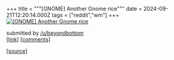 +++
title = """[GNOME] Another Gnome rice"""
date = 2024-09-21T12:20:14.000Z
tags = ["reddit","wm"]
+++
[![[GNOME] Another Gnome rice](https://a.thumbs.redditmedia.com/9avzwFsWgB5-dwO6ijEdnjRpBsDQLhj7wfJClcslEv8.jpg "[GNOME] Another Gnome rice")](https://www.reddit.com/r/unixporn/comments/1fm1qj5/gnome_another_gnome_rice/)

submitted by [/u/beyondbottom](https://www.reddit.com/user/beyondbottom)  
[\[link\]](https://www.reddit.com/gallery/1fm1qj5) [\[comments\]](https://www.reddit.com/r/unixporn/comments/1fm1qj5/gnome_another_gnome_rice/)

[[source]](https://www.reddit.com/r/unixporn/comments/1fm1qj5/gnome_another_gnome_rice/)
